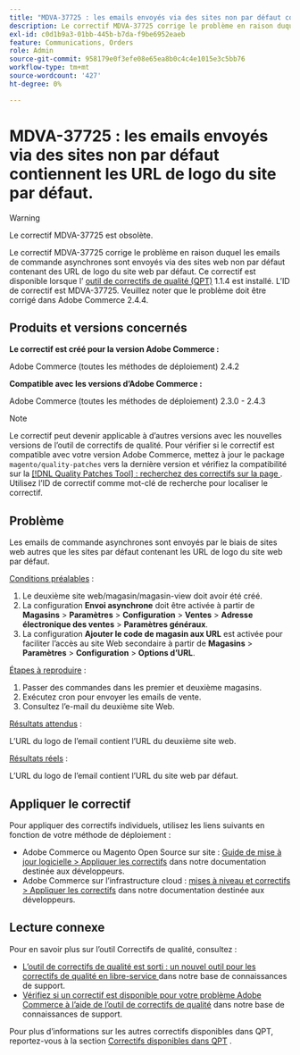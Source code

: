 ```yaml
---
title: "MDVA-37725 : les emails envoyés via des sites non par défaut contiennent les URL de logo du site par défaut"
description: Le correctif MDVA-37725 corrige le problème en raison duquel les emails de commande asynchrones sont envoyés via des sites web non par défaut contenant des URL de logo du site web par défaut.
exl-id: c0d1b9a3-01bb-445b-b7da-f9be6952eaeb
feature: Communications, Orders
role: Admin
source-git-commit: 958179e0f3efe08e65ea8b0c4c4e1015e3c5bb76
workflow-type: tm+mt
source-wordcount: '427'
ht-degree: 0%

---
```


# MDVA-37725 : les emails envoyés via des sites non par défaut contiennent les URL de logo du site par défaut.

>[!WARNING]
>
> Le correctif MDVA-37725 est obsolète.

Le correctif MDVA-37725 corrige le problème en raison duquel les emails de commande asynchrones sont envoyés via des sites web non par défaut contenant des URL de logo du site web par défaut. Ce correctif est disponible lorsque l’ [outil de correctifs de qualité (QPT)](https://devdocs.magento.com/guides/v2.4/comp-mgr/patching.html#mqp) 1.1.4 est installé. L’ID de correctif est MDVA-37725. Veuillez noter que le problème doit être corrigé dans Adobe Commerce 2.4.4.

## Produits et versions concernés

**Le correctif est créé pour la version Adobe Commerce :**

Adobe Commerce (toutes les méthodes de déploiement) 2.4.2

**Compatible avec les versions d’Adobe Commerce :**

Adobe Commerce (toutes les méthodes de déploiement) 2.3.0 - 2.4.3

>[!NOTE]
>
>Le correctif peut devenir applicable à d’autres versions avec les nouvelles versions de l’outil de correctifs de qualité. Pour vérifier si le correctif est compatible avec votre version Adobe Commerce, mettez à jour le package `magento/quality-patches` vers la dernière version et vérifiez la compatibilité sur la [[!DNL Quality Patches Tool] : recherchez des correctifs sur la page ](https://devdocs.magento.com/quality-patches/tool.html#patch-grid). Utilisez l’ID de correctif comme mot-clé de recherche pour localiser le correctif.

## Problème

Les emails de commande asynchrones sont envoyés par le biais de sites web autres que les sites par défaut contenant les URL de logo du site web par défaut.

<u>Conditions préalables</u> :

1. Le deuxième site web/magasin/magasin-view doit avoir été créé.
1. La configuration **Envoi asynchrone** doit être activée à partir de **Magasins** > **Paramètres** > **Configuration** > **Ventes** > **Adresse électronique des ventes** > **Paramètres généraux**.
1. La configuration **Ajouter le code de magasin aux URL** est activée pour faciliter l’accès au site Web secondaire à partir de **Magasins** > **Paramètres** > **Configuration** > **Options d’URL**.

<u>Étapes à reproduire</u> :

1. Passer des commandes dans les premier et deuxième magasins.
1. Exécutez cron pour envoyer les emails de vente.
1. Consultez l’e-mail du deuxième site Web.

<u>Résultats attendus</u> :

L’URL du logo de l’email contient l’URL du deuxième site web.

<u>Résultats réels</u> :

L’URL du logo de l’email contient l’URL du site web par défaut.

## Appliquer le correctif

Pour appliquer des correctifs individuels, utilisez les liens suivants en fonction de votre méthode de déploiement :

* Adobe Commerce ou Magento Open Source sur site : [Guide de mise à jour logicielle > Appliquer les correctifs](https://devdocs.magento.com/guides/v2.4/comp-mgr/patching/mqp.html) dans notre documentation destinée aux développeurs.
* Adobe Commerce sur l’infrastructure cloud : [mises à niveau et correctifs > Appliquer les correctifs](https://devdocs.magento.com/cloud/project/project-patch.html) dans notre documentation destinée aux développeurs.

## Lecture connexe

Pour en savoir plus sur l’outil Correctifs de qualité, consultez :

* [ L’outil de correctifs de qualité est sorti : un nouvel outil pour les correctifs de qualité en libre-service ](/help/announcements/adobe-commerce-announcements/magento-quality-patches-released-new-tool-to-self-serve-quality-patches.md) dans notre base de connaissances de support.
* [Vérifiez si un correctif est disponible pour votre problème Adobe Commerce à l’aide de l’outil de correctifs de qualité](/help/support-tools/patches-available-in-qpt-tool/check-patch-for-magento-issue-with-magento-quality-patches.md) dans notre base de connaissances de support.

Pour plus d’informations sur les autres correctifs disponibles dans QPT, reportez-vous à la section [Correctifs disponibles dans QPT](https://support.magento.com/hc/en-us/sections/360010506631-Patches-available-in-QPT-tool-) .
